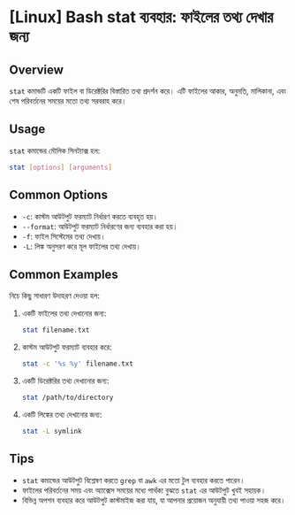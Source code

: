 # [Linux] Bash stat ব্যবহার: ফাইলের তথ্য দেখার জন্য

## Overview
`stat` কমান্ডটি একটি ফাইল বা ডিরেক্টরির বিস্তারিত তথ্য প্রদর্শন করে। এটি ফাইলের আকার, অনুমতি, মালিকানা, এবং শেষ পরিবর্তনের সময়ের মতো তথ্য সরবরাহ করে।

## Usage
`stat` কমান্ডের মৌলিক সিনট্যাক্স হল:

```bash
stat [options] [arguments]
```

## Common Options
- `-c`: কাস্টম আউটপুট ফরম্যাট নির্ধারণ করতে ব্যবহৃত হয়।
- `--format`: আউটপুট ফরম্যাট নির্ধারণের জন্য ব্যবহার করা হয়।
- `-f`: ফাইল সিস্টেমের তথ্য দেখায়।
- `-L`: লিঙ্ক অনুসরণ করে মূল ফাইলের তথ্য দেখায়।

## Common Examples
নিচে কিছু সাধারণ উদাহরণ দেওয়া হল:

1. একটি ফাইলের তথ্য দেখানোর জন্য:
   ```bash
   stat filename.txt
   ```

2. কাস্টম আউটপুট ফরম্যাট ব্যবহার করে:
   ```bash
   stat -c '%s %y' filename.txt
   ```

3. একটি ডিরেক্টরির তথ্য দেখানোর জন্য:
   ```bash
   stat /path/to/directory
   ```

4. একটি লিঙ্কের তথ্য দেখানোর জন্য:
   ```bash
   stat -L symlink
   ```

## Tips
- `stat` কমান্ডের আউটপুট বিশ্লেষণ করতে `grep` বা `awk` এর মতো টুল ব্যবহার করতে পারেন।
- ফাইলের পরিবর্তনের সময় এবং অ্যাক্সেস সময়ের মধ্যে পার্থক্য বুঝতে `stat` এর আউটপুট খুবই সহায়ক।
- বিভিন্ন অপশন ব্যবহার করে আউটপুট কাস্টমাইজ করা যায়, যা আপনার প্রয়োজন অনুযায়ী তথ্য পাওয়া সহজ করে।